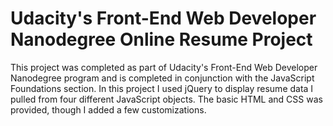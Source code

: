 # Udacity's Front-End Web Developer Nanodegree Online Resume Project

This project was completed as part of Udacity's Front-End Web Developer Nanodegree program and is completed in conjunction with the JavaScript Foundations section. In this project I used jQuery to display resume data I pulled from four different JavaScript objects. The basic HTML and CSS was provided, though I added a few customizations. 
